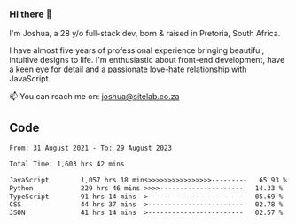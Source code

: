 ### Hi there 👋

I'm Joshua, a 28 y/o full-stack dev, born & raised in Pretoria, South Africa. 

I have almost five years of professional experience bringing beautiful, intuitive designs to life. I'm enthusiastic about front-end development, have a keen eye for detail and a passionate love-hate relationship with JavaScript.

📫 You can reach me on: joshua@sitelab.co.za

## **Code**

<!--START_SECTION:waka-->

```txt
From: 31 August 2021 - To: 29 August 2023

Total Time: 1,603 hrs 42 mins

JavaScript        1,057 hrs 18 mins>>>>>>>>>>>>>>>>---------   65.93 %
Python            229 hrs 46 mins >>>>---------------------   14.33 %
TypeScript        91 hrs 14 mins  >------------------------   05.69 %
CSS               44 hrs 37 mins  >------------------------   02.78 %
JSON              41 hrs 14 mins  >------------------------   02.57 %
```

<!--END_SECTION:waka-->
